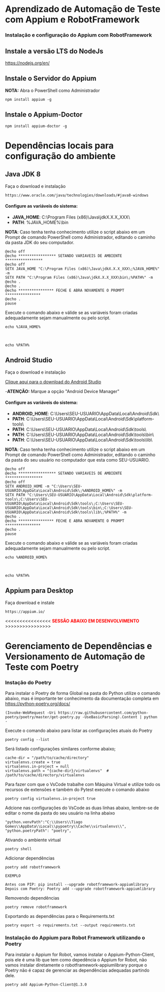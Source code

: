 # Aprendizado de Automação de Teste com Appium e RobotFramework

### Instalação e configuração do Appium com RobotFramework

## Instale a versão LTS do NodeJs

https://nodejs.org/en/

## Instale o Servidor do Appium

<b>NOTA:</b> Abra o PowerShell como Administrador

	npm install appium -g

## Instale o Appium-Doctor

	npm install appium-doctor -g

# Dependências locais para configuração do ambiente

## Java JDK 8

Faça o download e instalação

	https://www.oracle.com/java/technologies/downloads/#java8-windows

#### Configure as variáveis do sistema:

- <b>JAVA_HOME</b>: C:\Program Files (x86)\Java\jdkX.X.X_XXX\
- <b>PATH</b>: %JAVA_HOME%\bin

<b>NOTA</b>: Caso tenha tenha conhecimento utilize o script abaixo em um Prompt de comando PowerShell como Administrador, editando o caminho da pasta JDK do seu computador.

	@echo off
	@echo ***************** SETANDO VARIAVEIS DE AMBIENTE *****************
	@echo off
	SETX JAVA_HOME "C:\Program Files (x86)\Java\jdkX.X.X_XXX\;%JAVA_HOME%" -m
	SETX PATH "C:\Program Files (x86)\Java\jdkX.X.X_XXX\bin\;%PATH%" -m
	@echo .
	@echo .
	@echo **************** FECHE E ABRA NOVAMENTE O PROMPT ****************
	@echo .
	pause

Execute o comando abaixo e válide se as variáveis foram criadas adequadamente sejam manualmente ou pelo script.

	echo %JAVA_HOME%

<br>
	
	echo %PATH%

## Android Studio

Faça o download e instalação

[Clique aqui para o download do Android Studio](https://developer.android.com/studio?hl=pt&gclid=Cj0KCQjwsrWZBhC4ARIsAGGUJurRKSxt-NBHqwCdhhUbUZCqeH6qRINA8nHFWwnVokq_cc0oWr2e_VEaAvj0EALw_wcB&gclsrc=aw.ds)

-<b>ATENÇÃO:</b> Marque a opção "Android Device Manager"

#### Configure as variáveis do sistema:

 - <b>ANDROID_HOME</b>: C:\Users\SEU-USUARIO\AppData\Local\Android\Sdk\
 - <b>PATH</b>: C:\Users\SEU-USUARIO\AppData\Local\Android\Sdk\platform-tools\
 - <b>PATH</b>: C:\Users\SEU-USUARIO\AppData\Local\Android\Sdk\tools\
 - <b>PATH</b>: C:\Users\SEU-USUARIO\AppData\Local\Android\Sdk\tools\bin\
 - <b>PATH</b>: C:\Users\SEU-USUARIO\AppData\Local\Android\Sdk\tools\lib\


<b>NOTA</b>: Caso tenha tenha conhecimento utilize o script abaixo em um Prompt de comando PowerShell como Administrador, editando o caminho da pasta do seu usuário no computador que esta como SEU-USUARIO.

	@echo off
	@echo ***************** SETANDO VARIAVEIS DE AMBIENTE *****************
	@echo off
	SETX ANDROID_HOME -m "C:\Users\SEU-USUARIO\AppData\Local\Android\Sdk\;%ANDROID_HOME%" -m
	SETX PATH "C:\Users\SEU-USUARIO\AppData\Local\Android\Sdk\platform-tools\;C:\Users\SEU-USUARIO\AppData\Local\Android\Sdk\tools\;C:\Users\SEU-USUARIO\AppData\Local\Android\Sdk\tools\bin\;C:\Users\SEU-USUARIO\AppData\Local\Android\Sdk\tools\lib\;%PATH%" -m
	@echo .
	@echo **************** FECHE E ABRA NOVAMENTE O PROMPT ****************
	@echo .
	pause

Execute o comando abaixo e válide se as variáveis foram criadas adequadamente sejam manualmente ou pelo script.

	echo %ANDROID_HOME%

<br>
	
	echo %PATH%

## Appium para Desktop

Faça download e instale

	https://appium.io/









<<<<<<<<<<<<<<<< <b><font color="RED">SESSÃO ABAIXO EM DESENVOLVIMENTO</font></red></b> >>>>>>>>>>>>>>>> 



# Gerenciamento de Dependências e Versionamento de Automação de Teste com Poetry

### Instação do Poetry

Para instalar o Poetry de forma Global na pasta do Python utilize o comando abaixo, mas é importante ter conhecimento da documentação completa em <https://python-poetry.org/docs/>

	(Invoke-WebRequest -Uri https://raw.githubusercontent.com/python-poetry/poetry/master/get-poetry.py -UseBasicParsing).Content | python -


Execute o comando abaixo para listar as configurações atuais do Poetry

	poetry config --list


Será listado configurações similares conforme abaixo;

	cache-dir = "/path/to/cache/directory"
	virtualenvs.create = true
	virtualenvs.in-project = null
	virtualenvs.path = "{cache-dir}/virtualenvs"  # /path/to/cache/directory/virtualenvs

Para fazer com que o VsCode trabalhe com Máquina Virtual e utilize todo os recursos de extensões e também do Pytest execute o comando abaixo

	poetry config virtualenvs.in-project true

Adcione nas configurações do VsCode as duas linhas abaixo, lembre-se de editar o nome da pasta do seu usuário na linha abaixo

	"python.venvPath":"C:\\Users\\Tiago Gomes\\AppData\\Local\\pypoetry\\Cache\\virtualenvs\\",
    "python.poetryPath": "poetry",

Ativando o ambiente virtual

	poetry shell

Adicionar dependências 

    poetry add robotframework

	EXEMPLO

	Antes com PIP: pip install --upgrade robotframework-appiumlibrary
	Depois com Poetry: Poetry add --upgrade robotframework-appiumlibrary

Removendo dependências

    poetry remove robotframework

Exportando as dependências para o Requirements.txt

	poetry export -o requirements.txt --output requirements.txt

### Instalação do Appium para Robot Framework utilizando o Poetry

Para instalar o Appium for Robot, vamos instalar o Appium-Python-Client, pois ele é uma lib que tem como depedência o Appium for Robot, não vamos instalar diretamente o robotframework-appiumlibrary porque o Poetry não é capaz de gerenciar as dependências adequadas partindo dele.

	poetry add Appium-Python-Client@1.3.0


